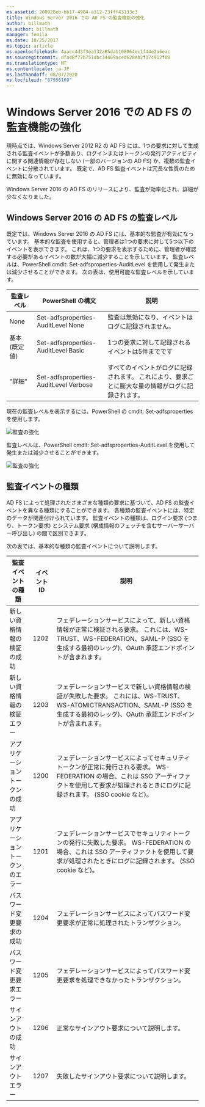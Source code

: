 ```yaml
---
ms.assetid: 208928eb-bb17-4984-a312-23fff43133e3
title: Windows Server 2016 での AD FS の監査機能の強化
author: billmath
ms.author: billmath
manager: femila
ms.date: 10/25/2017
ms.topic: article
ms.openlocfilehash: 4aacc4d3f3ea132a85da1108064ec1f44e2a6eac
ms.sourcegitcommit: dfa48f77b751dbc34409aced628eb2f17c912f08
ms.translationtype: MT
ms.contentlocale: ja-JP
ms.lasthandoff: 08/07/2020
ms.locfileid: "87956169"
---
```

# <a name="auditing-enhancements-to-ad-fs-in-windows-server-2016"></a>Windows Server 2016 での AD FS の監査機能の強化

現時点では、Windows Server 2012 R2 の AD FS には、1つの要求に対して生成される監査イベントが多数あり、ログインまたはトークンの発行アクティビティに関する関連情報が存在しない (一部のバージョンの AD FS) か、複数の監査イベントに分散されています。 既定で、AD FS 監査イベントは冗長な性質のために無効になっています。

Windows Server 2016 の AD FS のリリースにより、監査が効率化され、詳細が少なくなりました。

## <a name="auditing-levels-in-ad-fs-for-windows-server-2016"></a>Windows Server 2016 の AD FS の監査レベル
既定では、Windows Server 2016 の AD FS には、基本的な監査が有効になっています。  基本的な監査を使用すると、管理者は1つの要求に対して5つ以下のイベントを表示できます。  これは、1つの要求を表示するために、管理者が確認する必要があるイベントの数が大幅に減少することを示しています。   監査レベルは、PowerShell cmdlt: Set-adfsproperties-AuditLevel を使用して発生または減少させることができます。  次の表は、使用可能な監査レベルを示しています。

| 監査レベル | PowerShell の構文 | 説明 |
|--|--|--|
| None | Set-adfsproperties-AuditLevel None | 監査は無効になり、イベントはログに記録されません。 |
| 基本 (既定値) | Set-adfsproperties-AuditLevel Basic | 1つの要求に対して記録されるイベントは5件までです |
| "詳細" | Set-adfsproperties-AuditLevel Verbose | すべてのイベントがログに記録されます。  これにより、要求ごとに膨大な量の情報がログに記録されます。 |

現在の監査レベルを表示するには、PowerShell の cmdlt: Set-adfsproperties を使用します。

![監査の強化](media/Auditing-Enhancements-to-AD-FS-in-Windows-Server-2016/ADFS_Audit_1.PNG)

監査レベルは、PowerShell cmdlt: Set-adfsproperties-AuditLevel を使用して発生または減少させることができます。

![監査の強化](media/Auditing-Enhancements-to-AD-FS-in-Windows-Server-2016/ADFS_Audit_2.png)

## <a name="types-of-audit-events"></a>監査イベントの種類
AD FS によって処理されたさまざまな種類の要求に基づいて、AD FS の監査イベントを異なる種類にすることができます。 各種類の監査イベントには、特定のデータが関連付けられています。  監査イベントの種類は、ログイン要求 (つまり、トークン要求) とシステム要求 (構成情報のフェッチを含むサーバーサーバー呼び出し) の間で区別できます。

次の表では、基本的な種類の監査イベントについて説明します。

| 監査イベントの種類 | イベント ID | 説明 |
|--|--|--|
| 新しい資格情報の検証の成功 | 1202 | フェデレーションサービスによって、新しい資格情報が正常に検証される要求。 これには、WS-TRUST、WS-FEDERATION、SAML-P (SSO を生成する最初のレッグ)、OAuth 承認エンドポイントが含まれます。 |
| 新しい資格情報の検証エラー | 1203 | フェデレーションサービスで新しい資格情報の検証が失敗した要求。 これには、WS-TRUST、WS-ATOMICTRANSACTION、SAML-P (SSO を生成する最初のレッグ)、OAuth 承認エンドポイントが含まれます。 |
| アプリケーショントークンの成功 | 1200 | フェデレーションサービスによってセキュリティトークンが正常に発行される要求。 WS-FEDERATION の場合、これは SSO アーティファクトを使用して要求が処理されるときにログに記録されます。 (SSO cookie など)。 |
| アプリケーショントークンのエラー | 1201 | フェデレーションサービスでセキュリティトークンの発行に失敗した要求。 WS-FEDERATION の場合、これは SSO アーティファクトを使用して要求が処理されたときにログに記録されます。 (SSO cookie など)。 |
| パスワード変更要求の成功 | 1204 | フェデレーションサービスによってパスワード変更要求が正常に処理されたトランザクション。 |
| パスワード変更要求エラー | 1205 | フェデレーションサービスによってパスワード変更要求を処理できなかったトランザクション。 |
| サインアウトの成功 | 1206 | 正常なサインアウト要求について説明します。 |
| サインアウトエラー | 1207 | 失敗したサインアウト要求について説明します。 |
